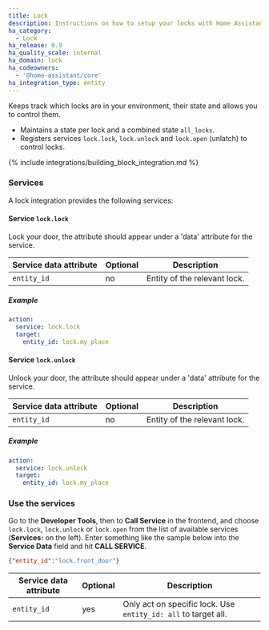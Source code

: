 ```yaml
---
title: Lock
description: Instructions on how to setup your locks with Home Assistant.
ha_category:
  - Lock
ha_release: 0.9
ha_quality_scale: internal
ha_domain: lock
ha_codeowners:
  - '@home-assistant/core'
ha_integration_type: entity
---
```


Keeps track which locks are in your environment, their state and allows you to control them.

- Maintains a state per lock and a combined state `all_locks`.
- Registers services `lock.lock`, `lock.unlock` and `lock.open` (unlatch) to control locks.

{% include integrations/building_block_integration.md %}

### Services

A lock integration provides the following services:

#### Service `lock.lock` 

Lock your door, the attribute should appear under a 'data' attribute for the service.

| Service data attribute | Optional | Description                  |
| ---------------------- | -------- | ---------------------------- |
| `entity_id`            | no       | Entity of the relevant lock. |

##### Example

```yaml
action:
  service: lock.lock
  target:
    entity_id: lock.my_place
```

#### Service `lock.unlock` 

Unlock your door, the attribute should appear under a 'data' attribute for the service.

| Service data attribute | Optional | Description                  |
| ---------------------- | -------- | ---------------------------- |
| `entity_id`            | no       | Entity of the relevant lock. |

##### Example

```yaml
action:
  service: lock.unlock
  target:
    entity_id: lock.my_place
```

### Use the services

Go to the **Developer Tools**, then to **Call Service** in the frontend, and choose `lock.lock`, `lock.unlock` or `lock.open` from the list of available services (**Services:** on the left). Enter something like the sample below into the **Service Data** field and hit **CALL SERVICE**.

```json
{"entity_id":"lock.front_door"}
```

| Service data attribute | Optional | Description                                                    |
| ---------------------- | -------- | -------------------------------------------------------------- |
| `entity_id`            | yes      | Only act on specific lock. Use `entity_id: all` to target all. |
